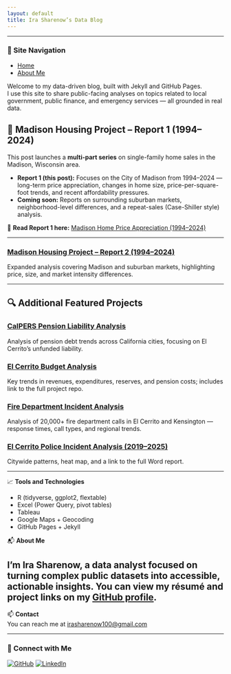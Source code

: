 ```yaml
---
layout: default
title: Ira Sharenow’s Data Blog
---
```

---

### 📌 Site Navigation

- [Home](/)
- [About Me](/about/)

Welcome to my data-driven blog, built with Jekyll and GitHub Pages.  
I use this site to share public-facing analyses on topics related to local government, public finance, and emergency services — all grounded in real data.

## 🏡 Madison Housing Project – Report 1 (1994–2024)

This post launches a **multi-part series** on single-family home sales in the Madison, Wisconsin area.  
- **Report 1 (this post):** Focuses on the City of Madison from 1994–2024 — long-term price appreciation, changes in home size, price-per-square-foot trends, and recent affordability pressures.  
- **Coming soon:** Reports on surrounding suburban markets, neighborhood-level differences, and a repeat-sales (Case-Shiller style) analysis.

📄 **Read Report 1 here:** [Madison Home Price Appreciation (1994–2024)](/madison-home-price-appreciation/)

---
### [Madison Housing Project – Report 2 (1994–2024)](/madison-area-report2/)
Expanded analysis covering Madison and suburban markets, highlighting price, size, and market intensity differences.


---


## 🔍 Additional Featured Projects

### [CalPERS Pension Liability Analysis](/calpers-ual-analysis/)
Analysis of pension debt trends across California cities, focusing on El Cerrito’s unfunded liability.
### [El Cerrito Budget Analysis](/el-cerrito-budget-analysis/)
Key trends in revenues, expenditures, reserves, and pension costs; includes link to the full project repo.
### [Fire Department Incident Analysis](/fire-department-analysis/)
Analysis of 20,000+ fire department calls in El Cerrito and Kensington — response times, call types, and regional trends.
### [El Cerrito Police Incident Analysis (2019–2025)](/police-incident-analysis/)
Citywide patterns, heat map, and a link to the full Word report.


---

📈 **Tools and Technologies**

- R (tidyverse, ggplot2, flextable)  
- Excel (Power Query, pivot tables)  
- Tableau  
- Google Maps + Geocoding  
- GitHub Pages + Jekyll

📬 **About Me**

I’m Ira Sharenow, a data analyst focused on turning complex public datasets into accessible, actionable insights. You can view my résumé and project links on my [GitHub profile](https://github.com/IraSharenow100).
---

📫 **Contact**  
You can reach me at [irasharenow100@gmail.com](mailto:irasharenow100@gmail.com)

---

### 🔗 Connect with Me

[![GitHub](https://img.shields.io/badge/GitHub-100000?style=flat&logo=github&logoColor=white)](https://github.com/IraSharenow100)
[![LinkedIn](https://img.shields.io/badge/LinkedIn-0A66C2?style=flat&logo=linkedin&logoColor=white)](https://www.linkedin.com/in/irasharenow)
